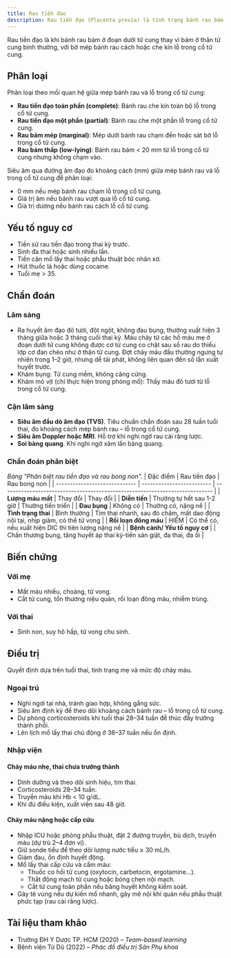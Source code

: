 ```yaml
---
title: Rau tiền đạo
description: Rau tiền đạo (Placenta previa) là tình trạng bánh rau bám thấp che hoặc đến lỗ trong cổ tử cung, gặp khoảng 0.5–1% các thai kỳ, có nguy cơ cao chảy máu, sinh non, truyền máu và mổ cắt tử cung do băng huyết
---
```


Rau tiền đạo là khi bánh rau bám ở đoạn dưới tử cung thay vì bám ở thân tử cung bình thường, với bờ mép bánh rau cách hoặc che kín lỗ trong cổ tử cung.

## Phân loại

Phân loại theo mối quan hệ giữa mép bánh rau và lỗ trong cổ tử cung:

- **Rau tiền đạo toàn phần (complete)**: Bánh rau che kín toàn bộ lỗ trong cổ tử cung.
- **Rau tiền đạo một phần (partial)**: Bánh rau che một phần lỗ trong cổ tử cung.
- **Rau bám mép (marginal)**: Mép dưới bánh rau chạm đến hoặc sát bờ lỗ trong cổ tử cung.
- **Rau bám thấp (low-lying)**: Bánh rau bám < 20 mm từ lỗ trong cổ tử cung nhưng không chạm vào.

Siêu âm qua đường âm đạo đo khoảng cách (mm) giữa mép bánh rau và lỗ trong cổ tử cung để phân loại:

- 0 mm nếu mép bánh rau chạm lỗ trong cổ tử cung.
- Giá trị âm nếu bánh rau vượt qua lỗ cổ tử cung.
- Giá trị dương nếu bánh rau cách lỗ cổ tử cung.

## Yếu tố nguy cơ

- Tiền sử rau tiền đạo trong thai kỳ trước.
- Sinh đa thai hoặc sinh nhiều lần.
- Tiền căn mổ lấy thai hoặc phẫu thuật bóc nhân xơ.
- Hút thuốc lá hoặc dùng cocaine.
- Tuổi mẹ > 35.

## Chẩn đoán

### Lâm sàng

- Ra huyết âm đạo đỏ tươi, đột ngột, không đau bụng, thường xuất hiện 3 tháng giữa hoặc 3 tháng cuối thai kỳ. Máu chảy từ các hồ máu mẹ ở đoạn dưới tử cung không được cơ tử cung co chặt sau sổ rau do thiếu lớp cơ đan chéo như ở thân tử cung. Đợt chảy máu đầu thường ngưng tự nhiên trong 1–2 giờ, nhưng dễ tái phát, không liên quan đến số lần xuất huyết trước.
- Khám bụng: Tử cung mềm, không căng cứng.
- Khám mỏ vịt (chỉ thực hiện trong phòng mổ): Thấy máu đỏ tươi từ lỗ trong cổ tử cung.

### Cận lâm sàng

- **Siêu âm đầu dò âm đạo (TVS)**. Tiêu chuẩn chẩn đoán sau 28 tuần tuổi thai, đo khoảng cách mép bánh rau – lỗ trong cổ tử cung.
- **Siêu âm Doppler hoặc MRI**. Hỗ trợ khi nghi ngờ rau cài răng lược.
- **Soi bàng quang**. Khi nghi ngờ xâm lấn bàng quang.

### Chẩn đoán phân biệt

_Bảng "Phân biệt rau tiền đạo và rau bong non"._
| Đặc điểm | Rau tiền đạo | Rau bong non |
| ----------------------------- | ------------------------- | ---------------------------------------------------------------------------- |
| **Lượng máu mất** | Thay đổi | Thay đổi |
| **Diễn tiến** | Thường tự hết sau 1-2 giờ | Thường tiến triển |
| **Đau bụng** | Không có | Thường có, nặng nề |
| **Tình trạng thai** | Bình thường | Tim thai nhanh, sau đó chậm, mất dao động nội tại, nhịp giảm, có thể tử vong |
| **Rối loạn đông máu** | HIẾM | Có thể có, nếu xuất hiện DIC thì tiên lượng nặng nề |
| **Bệnh cảnh/ Yếu tố nguy cơ** | | Chấn thương bụng, tăng huyết áp thai kỳ-tiền sản giật, đa thai, đa ối |

## Biến chứng

### Với mẹ

- Mất máu nhiều, choáng, tử vong.
- Cắt tử cung, tổn thương niệu quản, rối loạn đông máu, nhiễm trùng.

### Với thai

- Sinh non, suy hô hấp, tử vong chu sinh.

## Điều trị

Quyết định dựa trên tuổi thai, tình trạng mẹ và mức độ chảy máu.

### Ngoại trú

- Nghỉ ngơi tại nhà, tránh giao hợp, không gắng sức.
- Siêu âm định kỳ để theo dõi khoảng cách bánh rau – lỗ trong cổ tử cung.
- Dự phòng corticosteroids khi tuổi thai 28–34 tuần để thúc đẩy trưởng thành phổi.
- Lên lịch mổ lấy thai chủ động ở 36–37 tuần nếu ổn định.

### Nhập viện

#### Chảy máu nhẹ, thai chưa trưởng thành

- Dinh dưỡng và theo dõi sinh hiệu, tim thai.
- Corticosteroids 28–34 tuần.
- Truyền máu khi Hb < 10 g/dL.
- Khi đủ điều kiện, xuất viện sau 48 giờ.

#### Chảy máu nặng hoặc cấp cứu

- Nhập ICU hoặc phòng phẫu thuật, đặt 2 đường truyền, bù dịch, truyền máu (dự trù 2–4 đơn vị).
- Giữ sonde tiểu để theo dõi lượng nước tiểu ≥ 30 mL/h.
- Giảm đau, ổn định huyết động.
- Mổ lấy thai cấp cứu và cầm máu:
  - Thuốc co hồi tử cung (oxytocin, carbetocin, ergotamine...).
  - Thắt động mạch tử cung hoặc bóng chẹn nội mạch.
  - Cắt tử cung toàn phần nếu băng huyết không kiểm soát.
- Gây tê vùng nếu dự kiến mổ nhanh, gây mê nội khí quản nếu phẫu thuật phức tạp (rau cài răng lược).

## Tài liệu tham khảo

- Trường ĐH Y Dược TP. HCM (2020) – _Team-based learning_
- Bệnh viện Từ Dũ (2022) – _Phác đồ điều trị Sản Phụ khoa_
